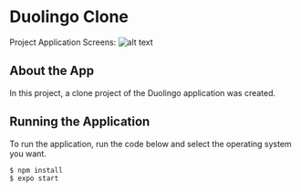 # Duolingo Clone

Project Application Screens:
![alt text](https://www.linkpicture.com/q/duo_3.png "Logo Title Text 1")

## About the App

In this project, a clone project of the Duolingo application was created.

## Running the Application

To run the application, run the code below and select the operating system you want.

```sh
$ npm install
$ expo start
```
